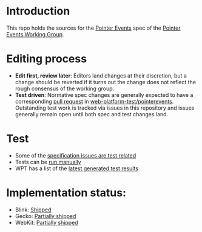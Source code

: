 # Introduction
This repo holds the sources for the [Pointer Events](https://w3c.github.io/pointerevents/) spec of the [Pointer Events Working Group](https://www.w3.org/groups/wg/pointer-events).

# Editing process
- **Edit first, review later**: Editors land changes at their discretion, but a change should be reverted if it turns out the change does not reflect the rough consensus of the working group.
- **Test driven**: Normative spec changes are generally expected to have a corresponding [pull request](https://github.com/web-platform-tests/wpt/pulls?utf8=%E2%9C%93&q=is%3Apr%20is%3Aopen%20label%3Apointerevents%20) in  [web-platform-test/pointerevents](https://github.com/web-platform-tests/wpt/tree/master/pointerevents).  Outstanding test work is tracked via issues in this repository and issues generally remain open until both spec and test changes land.

# Test
- Some of the [specification issues are test related](https://github.com/w3c/pointerevents/issues?q=is%3Aissue+is%3Aopen+label%3Atest)
- Tests can be [run manually](http://wpt.live/pointerevents/)
- WPT has a list of the [latest generated test results](https://wpt.fyi/results/pointerevents)

# Implementation status:
- Blink: [Shipped](https://www.chromestatus.com/feature/4504699138998272)
- Gecko: [Partially shipped](https://platform-status.mozilla.org/#pointer-events)
- WebKit: [Partially shipped](https://webkit.org/status/#specification-pointer-events-level-2)
